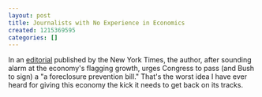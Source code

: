 ```yaml
---
layout: post
title: Journalists with No Experience in Economics
created: 1215369595
categories: []
---
```

In an <a href="http://www.nytimes.com/2008/07/06/opinion/06sun2.html" rel="external">editorial</a> published by the New York Times, the author, after sounding alarm at the economy's flagging growth, urges Congress to pass (and Bush to sign) a "a foreclosure prevention bill." That's the worst idea I have ever heard for giving this economy the kick it needs to get back on its tracks.
